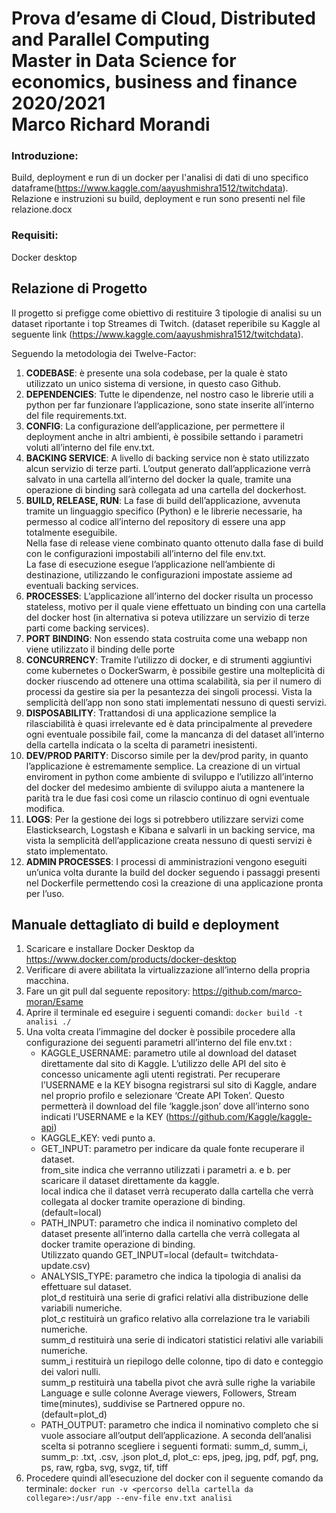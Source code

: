 # Prova d’esame di Cloud, Distributed and Parallel Computing<br />Master in Data Science for economics, business and finance 2020/2021<br />Marco Richard Morandi

### Introduzione:
Build, deployment e run di un docker per l'analisi di dati di uno specifico dataframe(https://www.kaggle.com/aayushmishra1512/twitchdata).\
Relazione e instruzioni su build, deployment e run sono presenti nel file relazione.docx


### Requisiti:
Docker desktop



## Relazione di Progetto

Il progetto si prefigge come obiettivo di restituire 3 tipologie di analisi su un dataset riportante i top Streames di Twitch. (dataset reperibile su Kaggle al seguente link (https://www.kaggle.com/aayushmishra1512/twitchdata).

Seguendo la metodologia dei Twelve-Factor:

 1. **CODEBASE**: è presente una sola codebase, per la quale è stato utilizzato un unico sistema di versione, in questo caso Github.
 2. **DEPENDENCIES**: Tutte le dipendenze, nel nostro caso le librerie utili a python per far funzionare l’applicazione, sono state inserite all’interno del file requirements.txt.
 3. **CONFIG**: La configurazione dell’applicazione, per permettere il deployment anche in altri ambienti, è possibile settando i parametri voluti all’interno del file env.txt.
4.	**BACKING SERVICE**: A livello di backing service non è stato utilizzato alcun servizio di terze parti. L’output generato dall’applicazione verrà salvato in una cartella all’interno del docker la quale, tramite una operazione di binding sarà collegata ad una cartella del dockerhost.
5.	**BUILD, RELEASE, RUN**: La fase di build dell’applicazione, avvenuta tramite un linguaggio specifico (Python) e le librerie necessarie, ha permesso al codice all’interno del repository di essere una app totalmente eseguibile.\
Nella fase di release viene combinato quanto ottenuto dalla fase di build con le configurazioni impostabili all’interno del file env.txt. \
La fase di esecuzione esegue l’applicazione nell’ambiente di destinazione, utilizzando le configurazioni impostate assieme ad eventuali backing services.
7.	**PROCESSES**: L’applicazione all’interno del docker risulta un processo stateless, motivo per il quale viene effettuato un binding con una cartella del docker host (in alternativa si poteva utilizzare un servizio di terze parti come backing services).
8.	**PORT BINDING**: Non essendo stata costruita come una webapp non viene utilizzato il binding delle porte
9.	**CONCURRENCY**: Tramite l’utilizzo di docker, e di strumenti aggiuntivi come kubernetes o DockerSwarm, è possibile gestire una molteplicità di docker riuscendo ad ottenere una ottima scalabilità, sia per il numero di processi da gestire sia per la pesantezza dei singoli processi. Vista la semplicità dell’app non sono stati implementati nessuno di questi servizi.
10.	**DISPOSABILITY**: Trattandosi di una applicazione semplice la rilasciabilità è quasi irrelevante ed è data principalmente al prevedere ogni eventuale possibile fail, come la mancanza di del dataset all’interno della cartella indicata o la scelta di parametri inesistenti.
11.	**DEV/PROD PARITY**: Discorso simile per la dev/prod parity, in quanto l’applicazione è estremamente semplice. La creazione di un virtual enviroment in python come ambiente di sviluppo e l’utilizzo all’interno del docker del medesimo ambiente di sviluppo aiuta a mantenere la parità tra le due fasi così come un rilascio continuo di ogni eventuale modifica.
12.	**LOGS**: Per la gestione dei logs si potrebbero utilizzare servizi come Elasticksearch, Logstash e Kibana e salvarli in un backing service, ma vista la semplicità dell’applicazione creata nessuno di questi servizi è stato implementato.
13.	**ADMIN PROCESSES**: I processi di amministrazioni vengono eseguiti un’unica volta durante la build del docker seguendo i passaggi presenti nel Dockerfile permettendo così la creazione di una applicazione pronta per l’uso.


## Manuale dettagliato di build e deployment

1.	Scaricare e installare Docker Desktop da https://www.docker.com/products/docker-desktop
2.	Verificare di avere abilitata la virtualizzazione all’interno della propria macchina.
3.	Fare un git pull dal seguente repository: https://github.com/marco-moran/Esame
4.	Aprire il terminale ed eseguire i seguenti comandi: `docker build -t analisi ./`
5.	Una volta creata l’immagine del docker è possibile procedere alla configurazione dei seguenti parametri all’interno del file env.txt :
	- KAGGLE_USERNAME: parametro utile al download del dataset direttamente dal sito di Kaggle. L’utilizzo delle API del sito è concesso unicamente agli utenti registrati. 
Per recuperare l’USERNAME e la KEY bisogna registrarsi sul sito di Kaggle, andare nel proprio profilo e selezionare ‘Create API Token’. Questo permetterà il download del file ‘kaggle.json’ dove all’interno sono indicati l’USERNAME e la KEY (https://github.com/Kaggle/kaggle-api)
	- KAGGLE_KEY: vedi punto a.
	- GET_INPUT: parametro per indicare da quale fonte recuperare il dataset.\
	from_site indica che verranno utilizzati i parametri a. e b. per scaricare il dataset direttamente da kaggle.\
	local indica che il dataset verrà recuperato dalla cartella che verrà collegata al docker tramite operazione di binding.\
	(default=local)
	- PATH_INPUT: parametro che indica il nominativo completo del dataset presente all’interno dalla cartella che verrà collegata al docker tramite operazione di binding.\
	Utilizzato quando GET_INPUT=local
(default= twitchdata-update.csv)
	- ANALYSIS_TYPE: parametro che indica la tipologia di analisi da effettuare sul dataset.\
	plot_d restituirà una serie di grafici relativi alla distribuzione delle variabili numeriche.\
	plot_c restituirà un grafico relativo alla correlazione tra le variabili numeriche.\
	summ_d restituirà una serie di indicatori statistici relativi alle variabili numeriche.\
	summ_i restituirà un riepilogo delle colonne, tipo di dato e conteggio dei valori nulli.\
	summ_p restituirà una tabella pivot che avrà sulle righe la variabile Language e sulle colonne Average viewers, Followers, Stream time(minutes), suddivise se Partnered oppure no.\
	(default=plot_d)
	- PATH_OUTPUT: parametro che indica il nominativo completo che si vuole associare all’output dell’applicazione. A seconda dell’analisi scelta si potranno scegliere i seguenti formati:
summ_d, summ_i, summ_p: .txt, .csv, .json
plot_d, plot_c: eps, jpeg, jpg, pdf, pgf, png, ps, raw, rgba, svg, svgz, tif, tiff
7.	Procedere quindi all’esecuzione del docker con il seguente comando da terminale: `docker run -v <percorso della cartella da collegare>:/usr/app --env-file env.txt analisi`